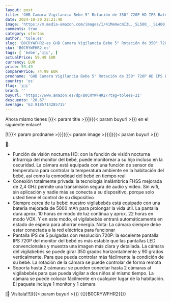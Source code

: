 ```yaml
---
layout: post
title: 'GHB Camara Vigilancia Bebe 5" Rotación de 350° 720P HD IPS Batería de 5000mAh Visión Nocturna Comunicación Bidireccional VOX Zoom Digital indicador de Temperatura'
date: 2024-10-30 22:21:40
image: 'https://m.media-amazon.com/images/I/41MemwcmI3L._SL500_._SL400_.jpg'
comments: true
category: ofertas
author: 'tole.es'
slug: 'B0CRYWFHR2-es GHB Camara Vigilancia Bebe 5" Rotación de 350° 720P HD IPS...'
sku: 'B0CRYWFHR2-es'
tags: [ 'bebe','🇪🇸', ]
actualPrice: 59.49 EUR
currency: EUR
price: 59.49
comparePrice: 74.99 EUR
prodname: 'GHB Camara Vigilancia Bebe 5" Rotación de 350° 720P HD IPS Batería de 5000mAh Visión Nocturna Comunicación Bidireccional VOX Zoom Digital indicador de Temperatura'
country: 'es'
flag: '🇪🇸'
brand: ''
buyurl: 'https://www.amazon.es/dp/B0CRYWFHR2/?tag=tolees-21'
descuento: '20.67'
average: '63.9185714285715'
---
```


Ahora mismo tienes [{{< param title >}}]({{< param buyurl >}}) en el siguiente enlace!

[![{{< param prodname >}}]({{< param image >}})]({{< param buyurl >}})

🔎:

- Función de visión nocturna HD: con la función de visión nocturna infrarroja del monitor del bebé, puede monitorear a su hijo incluso en la oscuridad. La cámara está equipada con una función de sensor de temperatura para controlar la temperatura ambiente en la habitación del bebé, así como la comodidad del bebé en tiempo real
- Conexión totalmente privada: la tecnología inalámbrica FHSS mejorada de 2,4 GHz permite una transmisión segura de audio y vídeo. Sin wifi, sin aplicación y nadie más se conecta a su dispositivo, porque solo usted tiene el control de su dispositivo
- Siempre cerca de tu bebé: nuestro vigilabebés está equipado con una batería mejorada de 5000 mAh para prolongar la vida útil. La pantalla dura aprox. 10 horas en modo de luz continua y aprox. 22 horas en modo VOX. Y en este modo, el vigilabebés entrará automáticamente en estado de espera para ahorrar energía. Nota: La cámara siempre debe estar conectada a la red eléctrica para funcionar
- Pantalla IPS de 5 pulgadas con resolución 720P: la excelente pantalla IPS 720P del monitor del bebé es más estable que las pantallas LED convencionales y muestra una imagen más clara y detallada. La cámara del vigilabebés se puede girar 350 grados horizontalmente y 90 grados verticalmente. Para que pueda controlar más fácilmente la condición de su bebé. La rotación de la cámara se puede controlar de forma remota
- Soporta hasta 2 cámaras: se pueden conectar hasta 2 cámaras al vigilabebés para que pueda vigilar a dos niños al mismo tiempo. La cámara se puede colocar fácilmente en cualquier lugar de la habitación. El paquete incluye 1 monitor y 1 cámara

[🛒 Visítala!!!]({{< param buyurl >}})
{{<world>}}B0CRYWFHR2{{</world>}}
